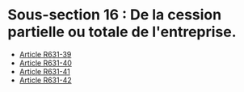 # Sous-section 16 : De la cession partielle ou totale de l'entreprise.

- [Article R631-39](article-r631-39.md)
- [Article R631-40](article-r631-40.md)
- [Article R631-41](article-r631-41.md)
- [Article R631-42](article-r631-42.md)
